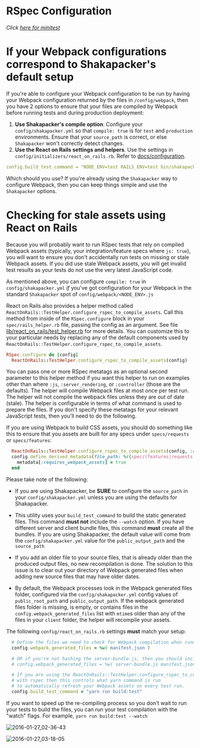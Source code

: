 # RSpec Configuration

_Click [here for minitest](../building-features/minitest-configuration.md)_

# If your Webpack configurations correspond to Shakapacker's default setup

If you're able to configure your Webpack configuration to be run by having your Webpack configuration
returned by the files in `/config/webpack`, then you have 2 options to ensure that your files are
compiled by Webpack before running tests and during production deployment:

1. **Use Shakapacker's compile option**: Configure your `config/shakapacker.yml` so that `compile: true` is for `test` and `production`
   environments. Ensure that your `source_path` is correct, or else `Shakapacker` won't correctly
   detect changes.
2. **Use the React on Rails settings and helpers**. Use the settings in `config/initializers/react_on_rails.rb`. Refer to [docs/configuration](../api-reference/configuration.md).

```yml
config.build_test_command = "NODE_ENV=test RAILS_ENV=test bin/shakapacker"
```

Which should you use? If you're already using the `Shakapacker` way to configure Webpack, then
you can keep things simple and use the `Shakapacker` options.

# Checking for stale assets using React on Rails

Because you will probably want to run RSpec tests that rely on compiled Webpack assets (typically, your integration/feature specs where `js: true`), you will want to ensure you don't accidentally run tests on missing or stale Webpack assets. If you did use stale Webpack assets, you will get invalid test results as your tests do not use the very latest JavaScript code.

As mentioned above, you can configure `compile: true` in `config/shakapacker.yml` _if_ you've got configuration for
your Webpack in the standard `Shakapacker` spot of `config/webpack/<NODE_ENV>.js`

React on Rails also provides a helper method called `ReactOnRails::TestHelper.configure_rspec_to_compile_assets`. Call this method from inside of the `RSpec.configure` block in your `spec/rails_helper.rb` file, passing the config as an argument. See file [lib/react_on_rails/test_helper.rb](https://github.com/shakacode/react_on_rails/tree/master/lib/react_on_rails/test_helper.rb) for more details. You can customize this to your particular needs by replacing any of the default components used by `ReactOnRails::TestHelper.configure_rspec_to_compile_assets`.

```ruby
RSpec.configure do |config|
  ReactOnRails::TestHelper.configure_rspec_to_compile_assets(config)
```

You can pass one or more RSpec metatags as an optional second parameter to this helper method if you want this helper to run on examples other than where `:js`, `:server_rendering`, or `:controller` (those are the defaults). The helper will compile Webpack files at most once per test run. The helper will not compile the webpack files unless they are out of date (stale). The helper is configurable in terms of what command is used to prepare the files. If you don't specify these metatags for your relevant JavaScript tests, then you'll need to do the following.

If you are using Webpack to build CSS assets, you should do something like this to ensure that you assets are built for any specs under `specs/requests` or `specs/features`:

```ruby
  ReactOnRails::TestHelper.configure_rspec_to_compile_assets(config, :requires_webpack_assets)
  config.define_derived_metadata(file_path: %r{spec/(features|requests)}) do |metadata|
    metadata[:requires_webpack_assets] = true
  end
```

Please take note of the following:

- If you are using Shakapacker, be **SURE** to configure the `source_path` in your `config/shakapacker.yml` unless you are using the defaults for Shakapacker.

- This utility uses your `build_test_command` to build the static generated files. This command **must not** include the `--watch` option. If you have different server and client bundle files, this command **must** create all the bundles. If you are using Shakapacker, the default value will come from the `config/shakapacker.yml` value for the `public_output_path` and the `source_path`

- If you add an older file to your source files, that is already older than the produced output files, no new recompilation is done. The solution to this issue is to clear out your directory of Webpack generated files when adding new source files that may have older dates.

- By default, the Webpack processes look in the Webpack generated files folder, configured via the `config/shakapacker.yml` config values of `public_root_path` and `public_output_path`. If the webpack generated files folder is missing, is empty, or contains files in the `config.webpack_generated_files` list with `mtime`s older than any of the files in your `client` folder, the helper will recompile your assets.

The following `config/react_on_rails.rb` settings **must** match your setup:

```ruby
  # Define the files we need to check for Webpack compilation when running tests.
  config.webpack_generated_files = %w( manifest.json )

  # OR if you're not hashing the server-bundle.js, then you should include your server-bundle.js in the list.
  # config.webpack_generated_files = %w( server-bundle.js manifest.json )

  # If you are using the ReactOnRails::TestHelper.configure_rspec_to_compile_assets(config)
  # with rspec then this controls what yarn command is run
  # to automatically refresh your Webpack assets on every test run.
  config.build_test_command = "yarn run build:test"
```

If you want to speed up the re-compiling process so you don't wait to run your tests to build the files, you can run your test compilation with the "watch" flags. For example, `yarn run build:test --watch`

![2016-01-27_02-36-43](https://cloud.githubusercontent.com/assets/1118459/12611951/7c56d070-c4a4-11e5-8a80-9615f99960d9.png)

![2016-01-27_03-18-05](https://cloud.githubusercontent.com/assets/1118459/12611975/a8011654-c4a4-11e5-84f9-1baca4835b4b.png)
